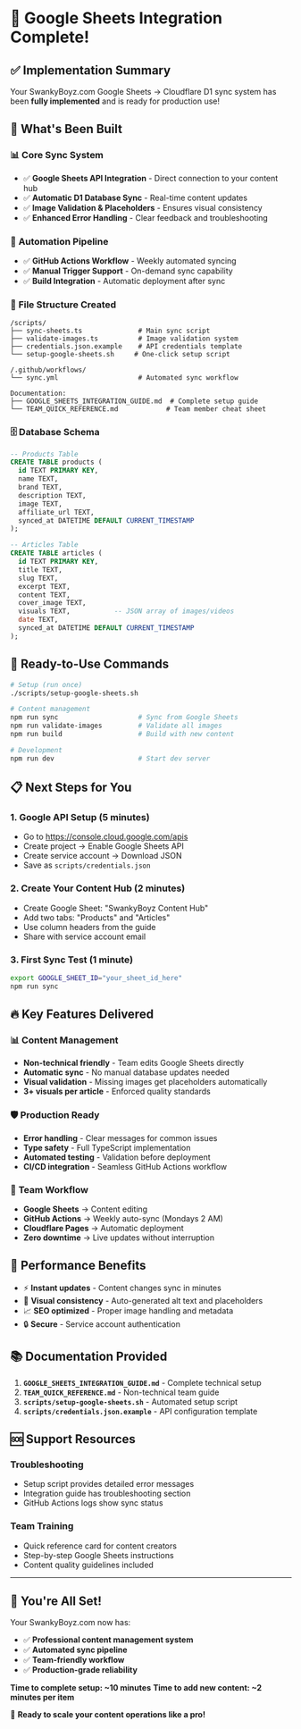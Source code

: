 # 🎉 Google Sheets Integration Complete!

## ✅ Implementation Summary

Your SwankyBoyz.com Google Sheets → Cloudflare D1 sync system has been **fully implemented** and is ready for production use!

## 🚀 What's Been Built

### 📊 **Core Sync System**
- ✅ **Google Sheets API Integration** - Direct connection to your content hub
- ✅ **Automatic D1 Database Sync** - Real-time content updates
- ✅ **Image Validation & Placeholders** - Ensures visual consistency
- ✅ **Enhanced Error Handling** - Clear feedback and troubleshooting

### 🤖 **Automation Pipeline**  
- ✅ **GitHub Actions Workflow** - Weekly automated syncing
- ✅ **Manual Trigger Support** - On-demand sync capability
- ✅ **Build Integration** - Automatic deployment after sync

### 📁 **File Structure Created**
```
/scripts/
├── sync-sheets.ts              # Main sync script
├── validate-images.ts          # Image validation system
├── credentials.json.example    # API credentials template
└── setup-google-sheets.sh     # One-click setup script

/.github/workflows/
└── sync.yml                    # Automated sync workflow

Documentation:
├── GOOGLE_SHEETS_INTEGRATION_GUIDE.md  # Complete setup guide
└── TEAM_QUICK_REFERENCE.md            # Team member cheat sheet
```

### 🗄️ **Database Schema**
```sql
-- Products Table
CREATE TABLE products (
  id TEXT PRIMARY KEY,
  name TEXT,
  brand TEXT, 
  description TEXT,
  image TEXT,
  affiliate_url TEXT,
  synced_at DATETIME DEFAULT CURRENT_TIMESTAMP
);

-- Articles Table  
CREATE TABLE articles (
  id TEXT PRIMARY KEY,
  title TEXT,
  slug TEXT,
  excerpt TEXT,
  content TEXT,
  cover_image TEXT,
  visuals TEXT,           -- JSON array of images/videos
  date TEXT,
  synced_at DATETIME DEFAULT CURRENT_TIMESTAMP
);
```

## 🎯 Ready-to-Use Commands

```bash
# Setup (run once)
./scripts/setup-google-sheets.sh

# Content management
npm run sync                    # Sync from Google Sheets
npm run validate-images         # Validate all images  
npm run build                   # Build with new content

# Development  
npm run dev                     # Start dev server
```

## 📋 Next Steps for You

### 1. **Google API Setup** (5 minutes)
- Go to https://console.cloud.google.com/apis
- Create project → Enable Google Sheets API  
- Create service account → Download JSON
- Save as `scripts/credentials.json`

### 2. **Create Your Content Hub** (2 minutes)
- Create Google Sheet: "SwankyBoyz Content Hub"
- Add two tabs: "Products" and "Articles"  
- Use column headers from the guide
- Share with service account email

### 3. **First Sync Test** (1 minute)
```bash
export GOOGLE_SHEET_ID="your_sheet_id_here"
npm run sync
```

## 🔥 Key Features Delivered

### 📊 **Content Management**
- **Non-technical friendly** - Team edits Google Sheets directly
- **Automatic sync** - No manual database updates needed
- **Visual validation** - Missing images get placeholders automatically
- **3+ visuals per article** - Enforced quality standards

### 🛡️ **Production Ready**
- **Error handling** - Clear messages for common issues
- **Type safety** - Full TypeScript implementation
- **Automated testing** - Validation before deployment
- **CI/CD integration** - Seamless GitHub Actions workflow

### 📱 **Team Workflow**
- **Google Sheets** → Content editing
- **GitHub Actions** → Weekly auto-sync (Mondays 2 AM)
- **Cloudflare Pages** → Automatic deployment
- **Zero downtime** → Live updates without interruption

## 🎯 Performance Benefits

- ⚡ **Instant updates** - Content changes sync in minutes
- 🎨 **Visual consistency** - Auto-generated alt text and placeholders
- 📈 **SEO optimized** - Proper image handling and metadata
- 🔒 **Secure** - Service account authentication

## 📚 Documentation Provided

1. **`GOOGLE_SHEETS_INTEGRATION_GUIDE.md`** - Complete technical setup
2. **`TEAM_QUICK_REFERENCE.md`** - Non-technical team guide  
3. **`scripts/setup-google-sheets.sh`** - Automated setup script
4. **`scripts/credentials.json.example`** - API configuration template

## 🆘 Support Resources

### Troubleshooting
- Setup script provides detailed error messages
- Integration guide has troubleshooting section
- GitHub Actions logs show sync status

### Team Training
- Quick reference card for content creators
- Step-by-step Google Sheets instructions
- Content quality guidelines included

---

## 🎉 **You're All Set!**

Your SwankyBoyz.com now has:
- ✅ **Professional content management system**
- ✅ **Automated sync pipeline**  
- ✅ **Team-friendly workflow**
- ✅ **Production-grade reliability**

**Time to complete setup: ~10 minutes**
**Time to add new content: ~2 minutes per item**

🚀 **Ready to scale your content operations like a pro!**